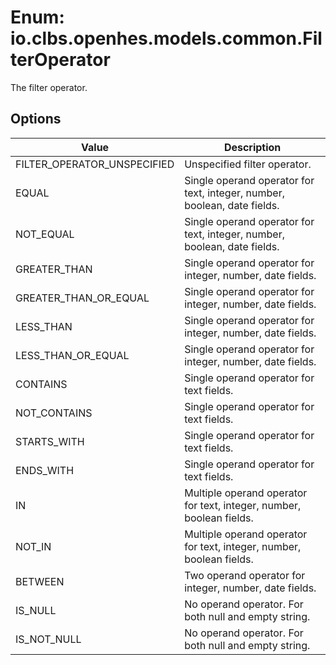 # Enum: io.clbs.openhes.models.common.FilterOperator

The filter operator.

## Options

| Value | Description |
| --- | --- |
| FILTER_OPERATOR_UNSPECIFIED | Unspecified filter operator. |
| EQUAL | Single operand operator for text, integer, number, boolean, date fields. |
| NOT_EQUAL | Single operand operator for text, integer, number, boolean, date fields. |
| GREATER_THAN | Single operand operator for integer, number, date fields. |
| GREATER_THAN_OR_EQUAL | Single operand operator for integer, number, date fields. |
| LESS_THAN | Single operand operator for integer, number, date fields. |
| LESS_THAN_OR_EQUAL | Single operand operator for integer, number, date fields. |
| CONTAINS | Single operand operator for text fields. |
| NOT_CONTAINS | Single operand operator for text fields. |
| STARTS_WITH | Single operand operator for text fields. |
| ENDS_WITH | Single operand operator for text fields. |
| IN | Multiple operand operator for text, integer, number, boolean fields. |
| NOT_IN | Multiple operand operator for text, integer, number, boolean fields. |
| BETWEEN | Two operand operator for integer, number, date fields. |
| IS_NULL | No operand operator. For both null and empty string. |
| IS_NOT_NULL | No operand operator. For both null and empty string. |
